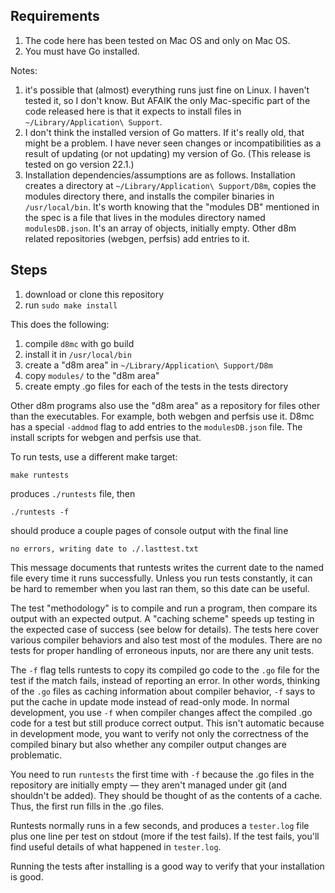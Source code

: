 
## Requirements

1. The code here has been tested on Mac OS and only on Mac OS. 
2. You must have Go installed.

Notes:
1. it's possible that (almost) everything runs just fine on Linux. I haven't tested it, so I don't know. But AFAIK the only Mac-specific part of the code released here is that it expects to install files in `~/Library/Application\ Support`. 
2. I don't think the installed version of Go matters. If it's really old, that might be a problem. I have never seen changes or incompatibilities as a result of updating (or not updating) my version of Go.  (This release is tested on go version 22.1.)
3. Installation dependencies/assumptions are as follows. Installation creates a directory at `~/Library/Application\ Support/D8m`, copies the modules directory there, and installs the compiler binaries in `/usr/local/bin`. It's worth knowing that the "modules DB" mentioned in the spec is a file that lives in the modules directory named `modulesDB.json`. It's an array of objects, initially empty. Other d8m related repositories (webgen, perfsis) add entries to it.

## Steps

1. download or clone this repository
2. run `sudo make install`

This does the following:
1. compile `d8mc` with go build
2. install it in `/usr/local/bin`
3. create a "d8m area" in `~/Library/Application\ Support/D8m`
4. copy `modules/` to the "d8m area"
5. create empty .go files for each of the tests in the tests directory

Other d8m programs also use the "d8m area" as a repository for files other than the executables. For example, both webgen and perfsis use it. D8mc has a special `-addmod` flag to add entries to the `modulesDB.json` file. The install scripts for webgen and perfsis use that.

To run tests, use a different make target:

    make runtests
produces `./runtests` file, then 

    ./runtests -f
should produce a couple pages of console output with the final line

    no errors, writing date to ./.lasttest.txt
This message documents that runtests writes the current date to the named file every time it runs successfully. Unless you run tests constantly, it can be hard to remember when you last ran them, so this date can be useful.

The test "methodology" is to compile and run a program, then compare its output with an expected output. A "caching scheme" speeds up testing in the expected case of success (see below for details). The tests here cover various compiler behaviors and also test most of the modules. There are no tests for proper handling of erroneous inputs, nor are there any unit tests. 

The `-f` flag tells runtests to copy its compiled go code  to the `.go` file for the test if the match fails, instead of reporting an error. In other words, thinking of the `.go` files as caching information about compiler behavior, `-f` says to put the cache in update mode instead of read-only mode. In normal development, you use `-f` when compiler changes affect the compiled .go code for a test but still produce correct output. This isn't automatic because in development mode, you want to verify not only the correctness of the compiled binary but also whether any compiler output changes are problematic.

You need to run `runtests` the first time with `-f` because the .go files in the repository are initially empty &mdash; they aren't managed under git (and shouldn't be added). They should be thought of as the contents of a cache. Thus, the first run fills in the .go files.

Runtests normally runs in a few seconds, and produces a `tester.log` file plus one line per test on stdout (more if the test fails). If the test fails, you'll find useful details of what happened in `tester.log`. 

Running the tests after installing is a good way to verify that your installation is good.
